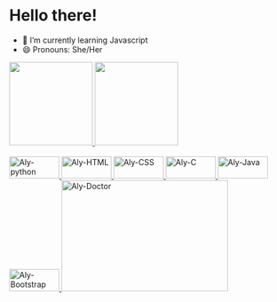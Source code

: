 # Hello there!
- 🌱 I’m currently learning Javascript
- 😄 Pronouns: She/Her
<div> 
  <a href = "www.linkedin.com/in/alycia-lima-">  
  <img height = "150em" src = "https://github-readme-stats.vercel.app/api?username=AlyciaSilva&show_icons=true&&theme=dracula&include_all_commits=true&count_private=true"/>
  <img height = "150em" src = "https://github-readme-stats.vercel.app/api/top-langs/?username=AlyciaSilva&layout=compact&langs_count=16&theme=dracula"/>
</div>
<div style = "display: inline_block"> <br>
  <img aligh = "center" alt = "Aly-python" height = "40" width = "90" src="https://cdn.jsdelivr.net/gh/devicons/devicon/icons/python/python-original.svg"/>
  <img aligh = "center" alt = "Aly-HTML" height = "40" width = "90" src="https://cdn.jsdelivr.net/gh/devicons/devicon/icons/html5/html5-original.svg"/>
  <img aligh = "center" alt = "Aly-CSS" height = "40" width = "90" src="https://cdn.jsdelivr.net/gh/devicons/devicon/icons/css3/css3-original.svg"/>
  <img aligh = "center" alt = "Aly-C" height = "40" width = "90" src= "https://cdn.jsdelivr.net/gh/devicons/devicon/icons/c/c-original.svg"/>
  <img aligh = "center" alt = "Aly-Java" height = "40" width = "90" src= "https://cdn.jsdelivr.net/gh/devicons/devicon/icons/java/java-original.svg"/>
  <img aligh = "center" alt = "Aly-Bootstrap" height = "40" width = "90" src= "https://cdn.jsdelivr.net/gh/devicons/devicon/icons/bootstrap/bootstrap-original.svg"/>
  <img aligh = "right" height = "200" width = "300" alt = "Aly-Doctor" src = "https://media4.giphy.com/media/SuIyXbcCE76MbePBYm/giphy.gif?cid=790b76111c02e3eb3597a3a8f0f9f2282893d7c2f67a62bc&rid=giphy.gif&ct=g">
</div> <br>
  
<div>
  <a href = "www.linkedin.com/in/alycia-lima-" target = "_blanck"><img scr = "https://img.shields.io/badge/LinkedIn-0077B5?style=for-the-badge&logo=linkedin&logoColor=white" target = "_blanck"/></a>
  <a href = "alycialima@gmail.com" target = "_blanck"><img scr = "https://img.shields.io/badge/Gmail-D14836?style=for-the-badge&logo=gmail&logoColor=white"target = "_blanck"/></a>
<div>
